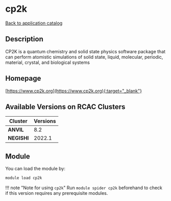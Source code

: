 # cp2k

[Back to application catalog](../app_catalog.md)

## Description

CP2K is a quantum chemistry and solid state physics software package that can perform atomistic simulations of solid state, liquid, molecular, periodic, material, crystal, and biological systems

## Homepage

[https://www.cp2k.org](https://www.cp2k.org){:target="_blank"}

## Available Versions on RCAC Clusters

|Cluster|Versions|
|---|---|
**ANVIL**|8.2
**NEGISHI**|2022.1

## Module

You can load the module by:

```bash
module load cp2k
```

!!! note "Note for using `cp2k`"
    Run `module spider cp2k` beforehand to check if this version requires any prerequisite modules.
